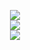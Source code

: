 <p align="center">
  <img src="https://skillicons.dev/icons?i=html,css,js"/><br>
<img src="https://skillicons.dev/icons?i=bootstrap,codepen,materialui,nodejs,npm"/><br>
<img src="https://skillicons.dev/icons?i=vscode,windows,apple,ps,ai,notion"/>
</p>
